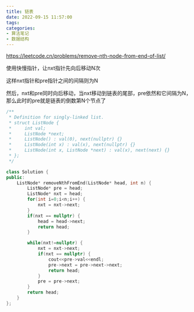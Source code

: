 ```yaml
---
title: 链表
date: 2022-09-15 11:57:00
tags: 
categories: 
- 算法笔记
- 数据结构
---
```


https://leetcode.cn/problems/remove-nth-node-from-end-of-list/


使用快慢指针，让nxt指针先向后移动N次

这样nxt指针和pre指针之间的间隔则为N

然后，nxt和pre同时向后移动，当nxt移动到链表的尾部，pre依然和它间隔为N，那么此时的pre就是链表的倒数第N个节点了

```cpp
/**
 * Definition for singly-linked list.
 * struct ListNode {
 *     int val;
 *     ListNode *next;
 *     ListNode() : val(0), next(nullptr) {}
 *     ListNode(int x) : val(x), next(nullptr) {}
 *     ListNode(int x, ListNode *next) : val(x), next(next) {}
 * };
 */

class Solution {
public:
    ListNode* removeNthFromEnd(ListNode* head, int n) {
        ListNode* pre = head;
        ListNode* nxt = head;
        for(int i=0;i<n;i++) {
            nxt = nxt->next;
        }
        if(nxt == nullptr) {
            head = head->next;
            return head;
        }

        while(nxt!=nullptr) {
            nxt = nxt->next;
            if(nxt == nullptr) {
                cout<<pre->val<<endl;
                pre->next = pre->next->next;
                return head;                
            }
            pre = pre->next;
        }  
        return head;
    }
};
```

<!--more-->